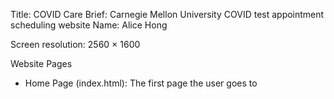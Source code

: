 Title: COVID Care
Brief: Carnegie Mellon University COVID test appointment scheduling website
Name: Alice Hong

Screen resolution: 2560 × 1600

Website Pages
- Home Page (index.html): The first page the user goes to 